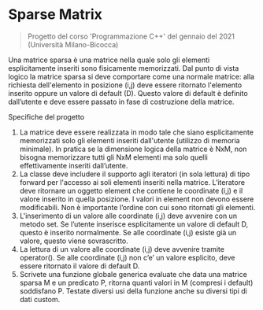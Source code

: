 # Sparse Matrix
> Progetto del corso 'Programmazione C++' del gennaio del 2021 (Università Milano-Bicocca)
> 
Una matrice sparsa è una matrice nella quale solo gli elementi esplicitamente inseriti sono fisicamente memorizzati. Dal punto di vista logico la matrice sparsa si deve comportare come una normale matrice: alla richiesta dell'elemento in posizione (i,j) deve essere ritornato l'elemento inserito oppure un valore di default (D). Questo valore di default è definito dall’utente e deve essere passato in fase di costruzione della matrice.

Specifiche del progetto
1. La matrice deve essere realizzata in modo tale che siano esplicitamente memorizzati solo gli elementi inseriti dall'utente (utilizzo di memoria minimale). In pratica se la dimensione logica della matrice è NxM, non bisogna memorizzare tutti gli NxM elementi ma solo quelli effettivamente inseriti dall’utente.
2. La classe deve includere il supporto agli iteratori (in sola lettura) di tipo forward per l'accesso ai soli elementi inseriti nella matrice. L’iteratore deve ritornare un oggetto element che contiene le coordinate (i,j) e il valore inserito in quella posizione. I valori in element non devono essere modificabili. Non è importante l’ordine con cui sono ritornati gli elementi.
3. L'inserimento di un valore alle coordinate (i,j) deve avvenire con un metodo set. Se l’utente inserisce esplicitamente un valore di default D, questo è inserito normalmente. Se alle coordinate (i,j) esiste già un valore, questo viene sovrascritto.
4. La lettura di un valore alle coordinate (i,j) deve avvenire tramite operator(). Se alle coordinate (i,j) non c’e’ un valore esplicito, deve essere ritornato il valore di default D.
5. Scrivete una funzione globale generica evaluate che data una matrice sparsa M e un predicato P, ritorna quanti valori in M (compresi i default) soddisfano P. Testate diversi usi della funzione anche su diversi tipi di dati custom.
